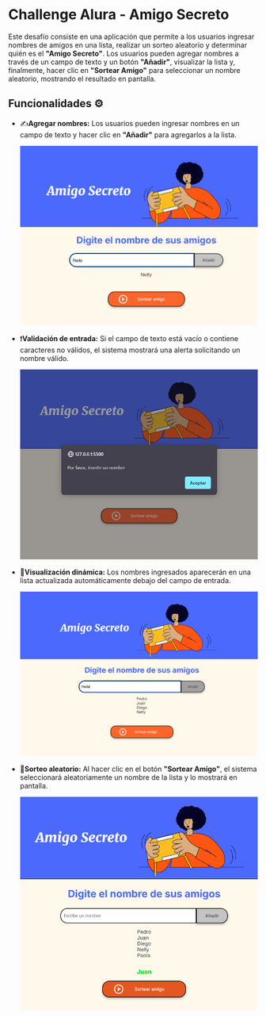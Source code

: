 # Challenge Alura - Amigo Secreto
Este desafío consiste en una aplicación que permite a los usuarios ingresar nombres de amigos en una lista, realizar un sorteo aleatorio y determinar quién es el **"Amigo Secreto"**. Los usuarios pueden agregar nombres a través de un campo de texto y un botón **"Añadir"**, visualizar la lista y, finalmente, hacer clic en **"Sortear Amigo"** para seleccionar un nombre aleatorio, mostrando el resultado en pantalla.

## Funcionalidades ⚙️

- ✍️**Agregar nombres:** Los usuarios pueden ingresar nombres en un campo de texto y hacer clic en **"Añadir"** para agregarlos a la lista.

   ![Agregar nombre](./assets/readme/funcion1.png)

- ❗**Validación de entrada:** Si el campo de texto está vacío o contiene caracteres no válidos, el sistema mostrará una alerta solicitando un nombre válido.

   ![Alerta de validación](./assets/readme/funcion2.png)

- 👀**Visualización dinámica:** Los nombres ingresados aparecerán en una lista actualizada automáticamente debajo del campo de entrada.

   ![Lista de nombres](./assets/readme/funcion3.png)

- 🎲**Sorteo aleatorio:** Al hacer clic en el botón **"Sortear Amigo"**, el sistema seleccionará aleatoriamente un nombre de la lista y lo mostrará en pantalla.

   ![Resultado sorteo](./assets/readme/funcion4.png)


